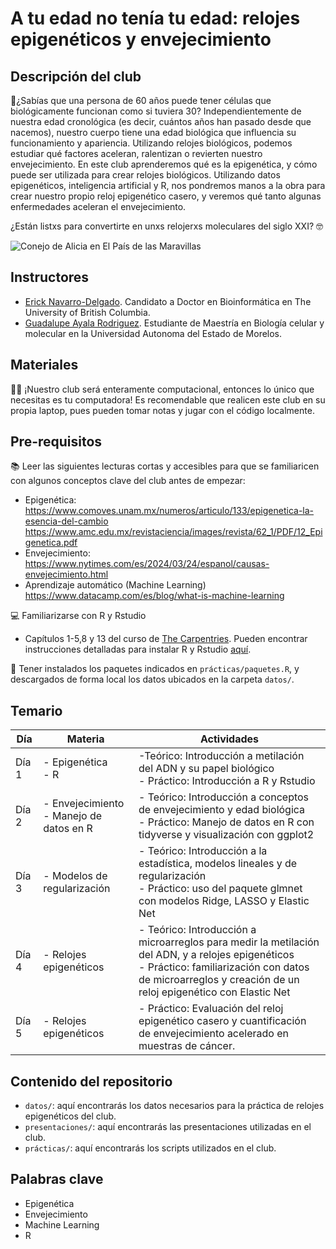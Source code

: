 # A tu edad no tenía tu edad: relojes epigenéticos y envejecimiento

## Descripción del club
:dna:¿Sabías que una persona de 60 años puede tener células que biológicamente funcionan como si tuviera 30? Independientemente de nuestra edad cronológica (es decir, cuántos años han pasado desde que nacemos), nuestro cuerpo tiene una edad biológica que influencia su funcionamiento y apariencia. Utilizando relojes biológicos, podemos estudiar qué factores aceleran, ralentizan o revierten nuestro envejecimiento. En este club aprenderemos qué es la epigenética, y cómo puede ser utilizada para crear relojes biológicos. Utilizando datos epigenéticos, inteligencia artificial y R, nos pondremos manos a la obra para crear nuestro propio reloj epigenético casero, y veremos qué tanto algunas enfermedades aceleran el envejecimiento. 

¿Están listxs para convertirte en unxs relojerxs moleculares del siglo XXI? :nerd_face:

![Conejo de Alicia en El País de las Maravillas](https://static.wikia.nocookie.net/aliceinwonderland/images/c/c9/1951-Rabbit.png/revision/latest?cb=20100427203821&path-prefix=es)

## Instructores
- [Erick Navarro-Delgado](https://erick-navarrodelgado.netlify.app/en/). Candidato a Doctor en Bioinformática en The University of British Columbia.
- [Guadalupe Ayala Rodriguez](https://www.linkedin.com/in/maria-guadalupe-ayala-rodriguez-442b9b233/). Estudiante de Maestría en Biología celular y molecular en la Universidad Autonoma del Estado de Morelos.

## Materiales 
:technologist: ¡Nuestro club será enteramente computacional, entonces lo único que necesitas es tu computadora! Es recomendable que realicen este club en su propia laptop, pues pueden tomar notas y jugar con el código localmente.

## Pre-requisitos

:books: Leer las siguientes lecturas cortas y accesibles para que se familiaricen con algunos conceptos clave del club antes de empezar:
- Epigenética: https://www.comoves.unam.mx/numeros/articulo/133/epigenetica-la-esencia-del-cambio https://www.amc.edu.mx/revistaciencia/images/revista/62_1/PDF/12_Epigenetica.pdf
- Envejecimiento: https://www.nytimes.com/es/2024/03/24/espanol/causas-envejecimiento.html
- Aprendizaje automático (Machine Learning) https://www.datacamp.com/es/blog/what-is-machine-learning

:computer: Familiarizarse con R y Rstudio
- Capítulos 1-5,8 y 13 del curso de [The Carpentries](https://swcarpentry.github.io/r-novice-gapminder-es/index.html). Pueden encontrar instrucciones detalladas para instalar R y Rstudio [aquí](https://bookdown.org/jboscomendoza/r-principiantes4/instalacion.html).

:arrow_down_small: Tener instalados los paquetes indicados en `prácticas/paquetes.R`, y descargados de forma local los datos ubicados en la carpeta `datos/`. 

## Temario
Día | Materia | Actividades
--- | --- | ---
Día 1 | - Epigenética <br> - R | -Teórico: Introducción a metilación del ADN y su papel biológico  <br> - Práctico: Introducción a R y Rstudio 
Día 2 | - Envejecimiento <br> - Manejo de datos en R | - Teórico: Introducción a conceptos de envejecimiento y edad biológica<br> - Práctico: Manejo de datos en R con tidyverse y visualización con ggplot2
Día 3 | - Modelos de regularización | - Teórico: Introducción a la estadística, modelos lineales y de regularización <br> - Práctico: uso del paquete glmnet con modelos Ridge, LASSO y Elastic Net 
Día 4 | - Relojes epigenéticos | - Teórico: Introducción a microarreglos para medir la metilación del ADN, y a relojes epigenéticos <br> - Práctico: familiarización con datos de microarreglos y creación de un reloj epigenético con Elastic Net
Día 5 | - Relojes epigenéticos | - Práctico: Evaluación del reloj epigenético casero y cuantificación de envejecimiento acelerado en muestras de cáncer.

## Contenido del repositorio 
- `datos/`: aquí encontrarás los datos necesarios para la práctica de relojes epigenéticos del club.
- `presentaciones/`: aquí encontrarás las presentaciones utilizadas en el club. 
- `prácticas/`: aquí encontrarás los scripts utilizados en el club. 

## Palabras clave
- Epigenética 
- Envejecimiento 
- Machine Learning 
- R 
